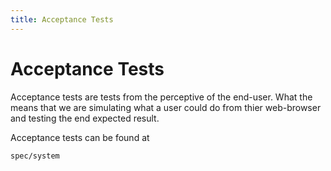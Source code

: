 ```yaml
---
title: Acceptance Tests
---
```


# Acceptance Tests

Acceptance tests are tests from the perceptive of the end-user. What the
means that we are simulating what a user could do from thier web-browser
and testing the end expected result.

Acceptance tests can be found at

`spec/system`
